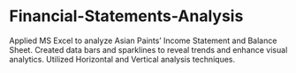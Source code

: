 # Financial-Statements-Analysis
 Applied MS Excel to analyze Asian Paints’ Income Statement and Balance Sheet. Created data bars and sparklines  to reveal trends and enhance visual analytics. Utilized Horizontal and Vertical analysis techniques.
